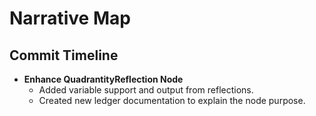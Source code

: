 # Narrative Map

## Commit Timeline

- **Enhance QuadrantityReflection Node**
  - Added variable support and output from reflections.
  - Created new ledger documentation to explain the node purpose.

